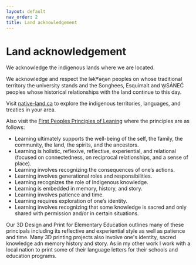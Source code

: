 ```yaml
---
layout: default
nav_order: 2
title: Land acknowledgement 
---
```

# Land acknowledgement

We acknowledge the indigenous lands where we are located.    

We acknowledge and respect the lək̓ʷəŋən peoples on whose traditional territory the university stands and the Songhees, Esquimalt and W̱SÁNEĆ peoples whose historical relationships with the land continue to this day.

Visit [native-land.ca](https://native-land.ca/) to explore the indigenous territories, languages, and treaties in your area.

Also visit the [First Peoples Principles of Leaning](https://www.fnesc.ca/wp/wp-content/uploads/2020/09/FNESC-Learning-First-Peoples-poster-11x17-hi-res-v2.pdf) where the principles are as follows:
- Learning ultimately supports the well-being of the self, the family, the community, the land, the spirits, and the ancestors.
- Learning is holistic, reflexive, reflective, experiential, and relational (focused on connectedness, on reciprocal relationships, and a sense of place).
- Learning involves recognizing the consequences of one‘s actions.
- Learning involves generational roles and responsibilities.
- Learning recognizes the role of Indigenous knowledge.
- Learning is embedded in memory, history, and story.
- Learning involves patience and time.
- Learning requires exploration of one‘s identity.
- Learning involves recognizing that some knowledge is sacred and only shared with permission and/or in certain situations.

Our 3D Design and Print for Elementary Education outlines many of these principals including its reflective and experiential style as well as patience and time. Many 3D printing projects also involve one's identity, sacred knowledge adn memory history and story. As in my other work I work with a local nation to print some of their language letters for their schools and education programs. 

